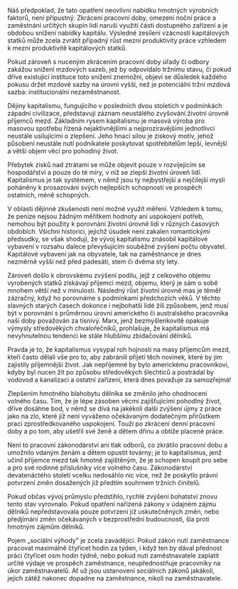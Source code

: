 Náš předpoklad, že tato opatření neovlivní nabídku hmotných výrobních faktorů, není přípustný. Zkrácení pracovní doby, omezení noční práce a zaměstnání určitých skupin lidí naruší využití části dostupného zařízení a je obdobou snížení nabídky kapitálu. Výsledné zesílení vzácnosti kapitálových statků může zcela zvrátit případný růst mezní produktivity práce vzhledem k mezní produktivitě kapitálových statků.

Pokud zároveň s nuceným zkrácením pracovní doby úřady či odbory zakážou snížení mzdových sazeb, jež by odpovídalo tržnímu stavu, či pokud dříve existující instituce toto snížení znemožní, objeví se důsledek každého pokusu držet mzdové sazby na úrovni vyšší, než je potenciální tržní mzdová sazba: institucionální nezaměstnanost.

Dějiny kapitalismu, fungujícího v posledních dvou stoletích v podmínkách západní civilizace, představují záznam neustálého zvyšování životní úrovně příjemců mezd. Základním rysem kapitalismu je masová výroba pro masovou spotřebu řízená nejaktivnějšími a nejprozíravějšími jednotlivci neustále usilujícími o zlepšení. Jeho hnací silou je ziskový motiv, jehož působení neustále nutí podnikatele poskytovat spotřebitelům lepší, levnější a větší objem věcí pro pohodlný život.

Přebytek zisků nad ztrátami se může objevit pouze v rozvíjejícím se hospodářství a pouze do té míry, v níž se zlepší životní úroveň lidí. Kapitalismus je tak systémem, v němž jsou ty nejbystřejší a nejčilejší mysli poháněny k prosazování svých nejlepších schopností ve prospěch ostatních, méně schopných.

V oblasti dějinné zkušenosti není možné využít měření. Vzhledem k tomu, že peníze nejsou žádným měřítkem hodnoty ani uspokojení potřeb, nemohou být použity k porovnání životní úrovně lidí v různých časových obdobích. Všichni historici, jejichž úsudek není zakalen romantickými předsudky, se však shodují, že vývoj kapitalismu znásobil kapitálové vybavení v rozsahu dalece převyšujícím souběžné zvýšení počtu obyvatel. Kapitálové vybavení jak na obyvatele, tak na zaměstnance je dnes nezměrně vyšší než před padesáti, stem či dvěma sty lety.

Zároveň došlo k obrovskému zvýšení podílu, jejž z celkového objemu vyrobených statků získávají příjemci mezd, objemu, který je sám o sobě mnohem větší než v minulosti. Následný růst životní úrovně mas je téměř zázračný, když ho porovnáme s podmínkami předchozích věků. V těchto slavných starých časech dokonce i nejbohatší lidé žili způsobem, jenž musí být v porovnání s průměrnou úrovní amerického či australského pracovníka naší doby považován za tísnivý. Marx, jenž bezmyšlenkovitě opakuje výmysly středověkých chvalořečníků, prohlašuje, že kapitalismus má nevyhnutelnou tendenci ke stále hlubšímu zbídačování dělníků.

Pravda je to, že kapitalismus vysypal roh hojnosti na masy příjemcům mezd, kteří často dělali vše pro to, aby zabránili přijetí těch novinek, které by jim zajistily příjemnější život. Jak nepříjemné by bylo americkému pracovníkovi, kdyby byl nucen žít po způsobu středověkých šlechticů a postrádal by vodovod a kanalizaci a ostatní zařízení, která dnes považuje za samozřejmá!

Zlepšením hmotného blahobytu dělníka se změnilo jeho ohodnocení volného času. Tím, že je lépe zásoben věcmi zajišťujícími pohodlný život, dříve dosáhne bod, v němž se dívá na jakékoli další zvýšení újmy z práce jako na zlo, které již není vyváženo očekávaným dodatečným přírůstkem prací zprostředkovaného uspokojení. Touží po zkrácení denní pracovní doby a po tom, aby ušetřil své ženě a dětem dřinu a obtíže placené práce.

Není to pracovní zákonodárství ani tlak odborů, co zkrátilo pracovní dobu a umožnilo vdaným ženám a dětem opustit továrny; je to kapitalismus, jenž učinil příjemce mezd tak hmotně zajištěným, že je schopen koupit pro sebe a pro své rodinné příslušníky více volného času. Zákonodárství devatenáctého století vcelku nedosáhlo nic více, než že poskytlo právní potvrzení změn dosažených již předtím souhrnem tržních činitelů.

Pokud občas vývoj průmyslu předstihlo, rychlé zvýšení bohatství znovu tento stav vyrovnalo. Pokud opatření nařízená zákony v údajném zájmu dělníků nepředstavovala pouze potvrzení již uskutečněných změn, nebo předjímání změn očekávaných v bezprostřední budoucnosti, šla proti hmotným zájmům dělníků.

Pojem „sociální výhody" je zcela zavádějící. Pokud zákon nutí zaměstnance pracovat maximálně čtyřicet hodin za týden, i když ten by dával přednost práci čtyřicet osm hodin týdně, nebo pokud nutí zaměstnavatele zaplatit určité výdaje ve prospěch zaměstnance, neupřednostňuje pracovníky na úkor zaměstnavatelů. Ať už jsou ustanovení sociálních zákonů jakákoli, jejich zátěž nakonec dopadne na zaměstnance, nikoli na zaměstnavatele.